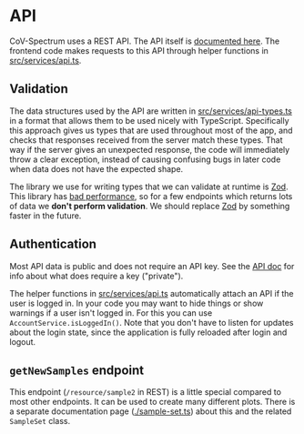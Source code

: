 # API

CoV-Spectrum uses a REST API. The API itself is [documented here](https://github.com/cevo-public/cov-spectrum-docs/blob/develop/API.md). The frontend code makes requests to this API through helper functions in [src/services/api.ts](src/services/api.ts).

## Validation

The data structures used by the API are written in [src/services/api-types.ts](src/services/api-types.ts) in a format that allows them to be used nicely with TypeScript. Specifically this approach gives us types that are used throughout most of the app, and checks that responses received from the server match these types. That way if the server gives an unexpected response, the code will immediately throw a clear exception, instead of causing confusing bugs in later code when data does not have the expected shape.

The library we use for writing types that we can validate at runtime is [Zod](https://github.com/colinhacks/zod/tree/v3). This library has [bad performance](https://github.com/moltar/typescript-runtime-type-benchmarks), so for a few endpoints which returns lots of data we **don't perform validation**. We should replace [Zod](https://github.com/cevo-public/cov-spectrum-website/issues/79) by something faster in the future.

## Authentication

Most API data is public and does not require an API key. See the [API doc](https://github.com/cevo-public/cov-spectrum-docs/blob/develop/API.md) for info about what does require a key ("private").

The helper functions in [src/services/api.ts](src/services/api.ts) automatically attach an API if the user is logged in. In your code you may want to hide things or show warnings if a user isn't logged in. For this you can use `AccountService.isLoggedIn()`. Note that you don't have to listen for updates about the login state, since the application is fully reloaded after login and logout.

## `getNewSamples` endpoint

This endpoint (`/resource/sample2` in REST) is a little special compared to most other endpoints. It can be used to create many different plots. There is a separate documentation page ([./sample-set.ts](./sample-set.ts)) about this and the related `SampleSet` class.
